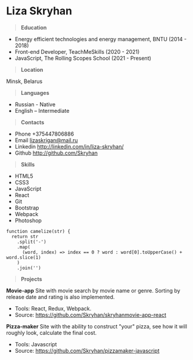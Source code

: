 # Liza Skryhan

> **Education**

+ Energy efficient technologies and energy management, BNTU (2014 - 2018)
+ Front-end Developer, TeachMeSkills (2020 - 2021)
+ JavaScript, The Rolling Scopes School (2021 - Present)

> **Location**

Minsk, Belarus

> **Languages**

+ Russian - Native
+ English – Intermediate

> **Contacts**

+ Phone +375447806886
+ Email lizaskrigan@mail.ru
+ Linkedin http://linkedin.com/in/liza-skryhan/
+ Github http://github.com/Skryhan

> **Skills**

+ HTML5
+ CSS3
+ JavaScript
+ React
+ Git
+ Bootstrap
+ Webpack
+ Photoshop

```
function camelize(str) {
  return str
    .split('-')
    .map(
      (word, index) => index == 0 ? word : word[0].toUpperCase() + word.slice(1)
    )
    .join('')
```

> **Projects**

**Movie-app**
Site with movie search by movie name or genre.
Sorting by release date and rating is also
implemented.
+ Tools: React, Redux, Webpack.
+ Source: https://github.com/Skryhan/skryhanmovie-app-react

**Pizza-maker**
Site with the ability to construct "your" pizza,
see how it will roughly look, calculate the final
cost.
+ Tools: Javascript
+ Source: https://github.com/Skryhan/pizzamaker-javascript
